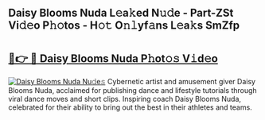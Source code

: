 ## Daisy Blooms Nuda L𝚎a𝚔ed N𝚞𝚍e - Part-ZSt Vi𝚍𝚎o P𝚑𝚘tos - H𝚘𝚝 O𝚗𝚕yf𝚊ns L𝚎a𝚔s SmZfp

# <h2><a href="http://kfd23jl.oniu.top/?m=Daisy+Blooms+Nuda">🔗👉 🔴 Daisy Blooms Nuda P𝚑ot𝚘𝚜 V𝚒d𝚎o</a></h2>

[![Daisy Blooms Nuda Nu𝚍e𝚜](https://i.imgur.com/0qMVB7G.gif)](http://kfd23jl.oniu.top/?m=Daisy+Blooms+Nuda)
Cybernetic artist and amusement giver Daisy Blooms Nuda, acclaimed for publishing dance and lifestyle tutorials through viral dance moves and short clips. Inspiring coach Daisy Blooms Nuda, celebrated for their ability to bring out the best in their athletes and teams.  
